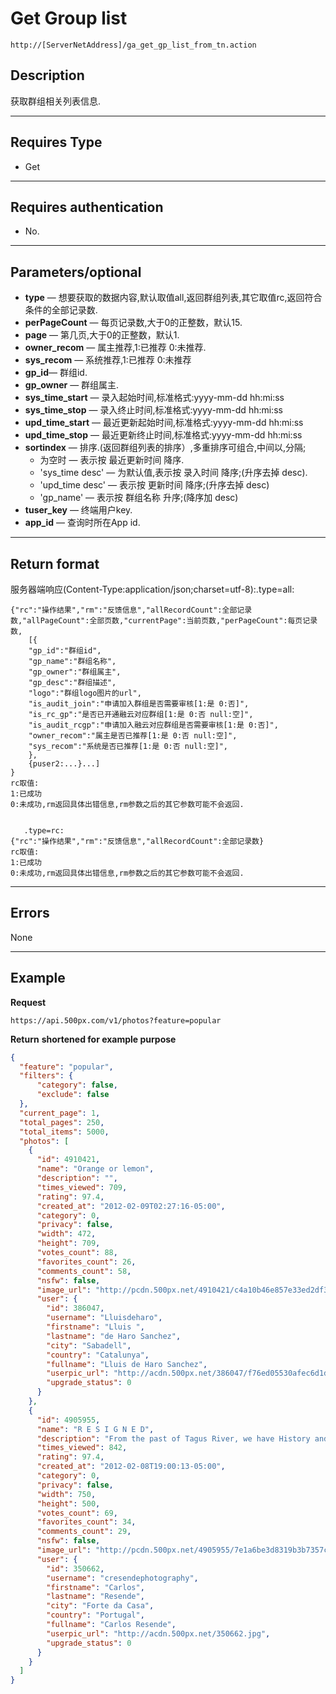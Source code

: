 # Get Group list
    http://[ServerNetAddress]/ga_get_gp_list_from_tn.action

## Description
获取群组相关列表信息.

***

## Requires Type

* Get

***
## Requires authentication
* No.

***

## Parameters/optional
- **type** — 想要获取的数据内容,默认取值all,返回群组列表,其它取值rc,返回符合条件的全部记录数.
- **perPageCount** — 每页记录数,大于0的正整数，默认15.
- **page** — 第几页,大于0的正整数，默认1.
- **owner_recom** — 属主推荐,1:已推荐 0:未推荐.
- **sys_recom** — 系统推荐,1:已推荐 0:未推荐
- **gp_id**— 群组id.
- **gp_owner** — 群组属主.
- **sys_time_start** — 录入起始时间,标准格式:yyyy-mm-dd hh:mi:ss
- **sys_time_stop** — 录入终止时间,标准格式:yyyy-mm-dd hh:mi:ss
- **upd_time_start** — 最近更新起始时间,标准格式:yyyy-mm-dd hh:mi:ss
- **upd_time_stop** — 最近更新终止时间,标准格式:yyyy-mm-dd hh:mi:ss
- **sortindex** — 排序.(返回群组列表的排序）,多重排序可组合,中间以,分隔;
    - 为空时 — 表示按 最近更新时间 降序.
    - 'sys_time desc' — 为默认值,表示按 录入时间 降序;(升序去掉 desc).
    - 'upd_time desc' — 表示按 更新时间 降序;(升序去掉 desc)
    - 'gp_name' — 表示按 群组名称 升序;(降序加 desc)
- **tuser_key** — 终端用户key.
- **app_id** — 查询时所在App id.
***

## Return format
服务器端响应(Content-Type:application/json;charset=utf-8):.type=all:

	{"rc":"操作结果","rm":"反馈信息","allRecordCount":全部记录数,"allPageCount":全部页数,"currentPage":当前页数,"perPageCount":每页记录数,
		[{
		"gp_id":"群组id",
		"gp_name":"群组名称",
		"gp_owner":"群组属主",
		"gp_desc":"群组描述",
		"logo":"群组logo图片的url",
		"is_audit_join":"申请加入群组是否需要审核[1:是 0:否]",
		"is_rc_gp":"是否已开通融云对应群组[1:是 0:否 null:空]",
		"is_audit_rcgp":"申请加入融云对应群组是否需要审核[1:是 0:否]",
		"owner_recom":"属主是否已推荐[1:是 0:否 null:空]",
		"sys_recom":"系统是否已推荐[1:是 0:否 null:空]",
		},
		{puser2:...}...]
	}
	rc取值:	
	1:已成功
	0:未成功,rm返回具体出错信息,rm参数之后的其它参数可能不会返回.


       .type=rc:
	{"rc":"操作结果","rm":"反馈信息","allRecordCount":全部记录数}
	rc取值:	
	1:已成功
	0:未成功,rm返回具体出错信息,rm参数之后的其它参数可能不会返回.
***

## Errors
None

***

## Example
**Request**

    https://api.500px.com/v1/photos?feature=popular

**Return** __shortened for example purpose__
``` json
{
  "feature": "popular",
  "filters": {
      "category": false,
      "exclude": false
  },
  "current_page": 1,
  "total_pages": 250,
  "total_items": 5000,
  "photos": [
    {
      "id": 4910421,
      "name": "Orange or lemon",
      "description": "",
      "times_viewed": 709,
      "rating": 97.4,
      "created_at": "2012-02-09T02:27:16-05:00",
      "category": 0,
      "privacy": false,
      "width": 472,
      "height": 709,
      "votes_count": 88,
      "favorites_count": 26,
      "comments_count": 58,
      "nsfw": false,
      "image_url": "http://pcdn.500px.net/4910421/c4a10b46e857e33ed2df35749858a7e45690dae7/2.jpg",
      "user": {
        "id": 386047,
        "username": "Lluisdeharo",
        "firstname": "Lluis ",
        "lastname": "de Haro Sanchez",
        "city": "Sabadell",
        "country": "Catalunya",
        "fullname": "Lluis de Haro Sanchez",
        "userpic_url": "http://acdn.500px.net/386047/f76ed05530afec6d1d0bd985b98a91ce0ce49049/1.jpg?0",
        "upgrade_status": 0
      }
    },
    {
      "id": 4905955,
      "name": "R E S I G N E D",
      "description": "From the past of Tagus River, we have History and memories, some of them abandoned and disclaimed in their margins ...",
      "times_viewed": 842,
      "rating": 97.4,
      "created_at": "2012-02-08T19:00:13-05:00",
      "category": 0,
      "privacy": false,
      "width": 750,
      "height": 500,
      "votes_count": 69,
      "favorites_count": 34,
      "comments_count": 29,
      "nsfw": false,
      "image_url": "http://pcdn.500px.net/4905955/7e1a6be3d8319b3b7357c6390289b20c16a26111/2.jpg",
      "user": {
        "id": 350662,
        "username": "cresendephotography",
        "firstname": "Carlos",
        "lastname": "Resende",
        "city": "Forte da Casa",
        "country": "Portugal",
        "fullname": "Carlos Resende",
        "userpic_url": "http://acdn.500px.net/350662.jpg",
        "upgrade_status": 0
      }
    }
  ]
}

